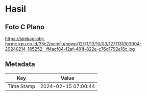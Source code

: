 # Hasil

## Foto C Plano

https://sirekap-obj-formc.kpu.go.id/35c2/pemilu/ppwp/12/71/13/10/03/1271131003004-20240214-185252--ff4acf84-f2af-481f-822e-c76d1792e18c.jpg


## Metadata

| Key        | Value               |
| ---------- | ------------------- |
| Time Stamp | 2024-02-15 07:00:44 |




